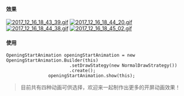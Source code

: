 #### 效果
[![2017_12_16_18_43_39.gif](https://i.loli.net/2017/12/17/5a36001794838.gif)](https://i.loli.net/2017/12/17/5a36001794838.gif)
[![2017_12_16_18_44_20.gif](https://i.loli.net/2017/12/17/5a36001f2996a.gif)](https://i.loli.net/2017/12/17/5a36001f2996a.gif)
[![2017_12_16_18_44_38.gif](https://i.loli.net/2017/12/17/5a360028e0b88.gif)](https://i.loli.net/2017/12/17/5a360028e0b88.gif)
[![2017_12_16_18_45_02.gif](https://i.loli.net/2017/12/17/5a36002ccbe94.gif)](https://i.loli.net/2017/12/17/5a36002ccbe94.gif)
#### 使用
```
OpeningStartAnimation openingStartAnimation = new OpeningStartAnimation.Builder(this)
                        .setDrawStategy(new NormalDrawStrategy())
                        .create();
                openingStartAnimation.show(this);
```
> 目前共有四种动画可供选择，欢迎来一起制作出更多的开屏动画效果！

